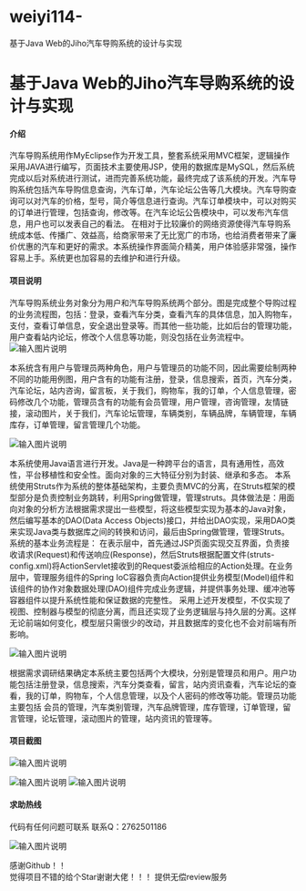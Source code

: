 # weiyi114-
基于Java Web的Jiho汽车导购系统的设计与实现
# 基于Java Web的Jiho汽车导购系统的设计与实现


#### 介绍
汽车导购系统用作MyEclipse作为开发工具，整套系统采用MVC框架，逻辑操作采用JAVA进行编写，页面技术主要使用JSP，使用的数据库是MySQL，然后系统完成以后对系统进行测试，进而完善系统功能，最终完成了该系统的开发。汽车导购系统包括汽车导购信息查询，汽车订单，汽车论坛公告等几大模块。汽车导购查询可以对汽车的价格，型号，简介等信息进行查询。汽车订单模块中，可以对购买的订单进行管理，包括查询，修改等。在汽车论坛公告模块中，可以发布汽车信息，用户也可以发表自己的看法。
在相对于比较廉价的网络资源使得汽车导购系统成本低、传播广、效益高，给商家带来了无比宽广的市场，也给消费者带来了廉价优惠的汽车和更好的需求。本系统操作界面简介精美，用户体验感非常强，操作容易上手。系统更也加容易的去维护和进行升级。




#### 项目说明
汽车导购系统业务对象分为用户和汽车导购系统两个部分。图是完成整个导购过程的业务流程图，包括：登录，查看汽车分类，查看汽车的具体信息，加入购物车，支付，查看订单信息，安全退出登录等。而其他一些功能，比如后台的管理功能，用户查看站内论坛，修改个人信息等功能，则没包括在业务流程中。
![输入图片说明](https://images.gitee.com/uploads/images/2021/0126/231316_1aacfdf2_8587779.png "屏幕截图.png")

本系统含有用户与管理员两种角色，用户与管理员的功能不同，因此需要绘制两种不同的功能用例图，用户含有的功能有注册，登录，信息搜索，首页，汽车分类，汽车论坛，站内咨询，留言板，关于我们，购物车，我的订单，个人信息管理，密码修改几个功能，管理员含有的功能有会员管理，用户管理，咨询管理，友情链接，滚动图片，关于我们，汽车论坛管理，车辆类别，车辆品牌，车辆管理，车辆库存，订单管理，留言管理几个功能。

![输入图片说明](https://images.gitee.com/uploads/images/2021/0126/231348_7001d174_8587779.png "屏幕截图.png")

本系统使用Java语言进行开发。Java是一种跨平台的语言，具有通用性，高效性，平台移植性和安全性。面向对象的三大特征分别为封装、继承和多态。
本系统使用Struts作为系统的整体基础架构，主要负责MVC的分离，在Struts框架的模型部分是负责控制业务跳转，利用Spring做管理，管理struts。具体做法是：用面向对象的分析方法根据需求提出一些模型，将这些模型实现为基本的Java对象，然后编写基本的DAO(Data Access Objects)接口，并给出DAO实现，采用DAO类来实现Java类与数据库之间的转换和访问，最后由Spring做管理，管理Struts。
系统的基本业务流程是： 在表示层中，首先通过JSP页面实现交互界面，负责接收请求(Request)和传送响应(Response)，然后Struts根据配置文件(struts-config.xml)将ActionServlet接收到的Request委派给相应的Action处理。在业务层中，管理服务组件的Spring IoC容器负责向Action提供业务模型(Model)组件和该组件的协作对象数据处理(DAO)组件完成业务逻辑，并提供事务处理、缓冲池等容器组件以提升系统性能和保证数据的完整性。
采用上述开发模型，不仅实现了视图、控制器与模型的彻底分离，而且还实现了业务逻辑层与持久层的分离。这样无论前端如何变化，模型层只需很少的改动，并且数据库的变化也不会对前端有所影响。

![输入图片说明](https://images.gitee.com/uploads/images/2021/0126/231407_d7698055_8587779.png "屏幕截图.png")

根据需求调研结果确定本系统主要包括两个大模块，分别是管理员和用户。用户功能包括注册登录，信息搜索，汽车分类查看，留言，站内资讯查看，汽车论坛的查看，我的订单，购物车，个人信息管理，以及个人密码的修改等功能。管理员功能主要包括 会员的管理，汽车类别管理，汽车品牌管理，库存管理，订单管理，留言管理，论坛管理，滚动图片的管理，站内资讯的管理等。

#### 项目截图
![输入图片说明](https://images.gitee.com/uploads/images/2021/0126/231426_4c80b5f5_8587779.png "屏幕截图.png")

![输入图片说明](https://images.gitee.com/uploads/images/2021/0126/231433_efff34e3_8587779.png "屏幕截图.png")
![输入图片说明](https://images.gitee.com/uploads/images/2021/0126/231441_fa988494_8587779.png "屏幕截图.png")



#### 求助热线


代码有任何问题可联系
联系Q：2762501186

                            
![输入图片说明](https://images.gitee.com/uploads/images/2020/1119/003728_cd598bb9_4865385.jpeg "微信.jpg")           

感谢Github！！  
觉得项目不错的给个Star谢谢大佬！！！
提供无偿review服务
